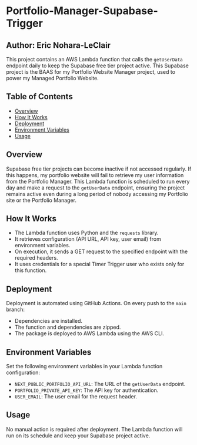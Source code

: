 # Portfolio-Manager-Supabase-Trigger

## Author: Eric Nohara-LeClair

This project contains an AWS Lambda function that calls the `getUserData` endpoint daily to keep the Supabase free tier project active. This Supabase project is the BAAS for my Portfolio Website Manager project, used to power my Managed Portfolio Website.

## Table of Contents

- [Overview](#overview)
- [How It Works](#how-it-works)
- [Deployment](#deployment)
- [Environment Variables](#environment-variables)
- [Usage](#usage)

## Overview

Supabase free tier projects can become inactive if not accessed regularly. If this happens, my portfolio website will fail to retrieve my user information from the Portfolio Manager. This Lambda function is scheduled to run every day and make a request to the `getUserData` endpoint, ensuring the project remains active even during a long period of nobody accessing my Portfolio site or the Portfolio Manager.

## How It Works

- The Lambda function uses Python and the `requests` library.
- It retrieves configuration (API URL, API key, user email) from environment variables.
- On execution, it sends a GET request to the specified endpoint with the required headers.
- It uses credentials for a special Timer Trigger user who exists only for this function.

## Deployment

Deployment is automated using GitHub Actions. On every push to the `main` branch:

- Dependencies are installed.
- The function and dependencies are zipped.
- The package is deployed to AWS Lambda using the AWS CLI.

## Environment Variables

Set the following environment variables in your Lambda function configuration:

- `NEXT_PUBLIC_PORTFOLIO_API_URL`: The URL of the `getUserData` endpoint.
- `PORTFOLIO_PRIVATE_API_KEY`: The API key for authentication.
- `USER_EMAIL`: The user email for the request header.

## Usage

No manual action is required after deployment. The Lambda function will run on its schedule and keep your Supabase project active.
